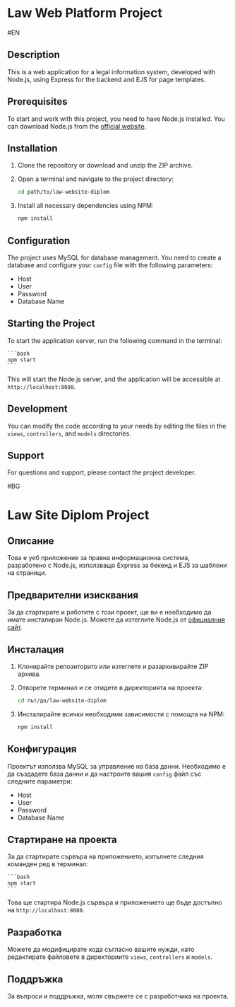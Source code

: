 # Law Web Platform Project

#EN

## Description
This is a web application for a legal information system, developed with Node.js, using Express for the backend and EJS for page templates.

## Prerequisites
To start and work with this project, you need to have Node.js installed. You can download Node.js from the [official website](https://nodejs.org/).

## Installation

1. Clone the repository or download and unzip the ZIP archive.
2. Open a terminal and navigate to the project directory:

    ```bash
    cd path/to/law-website-diplom
    ```

3. Install all necessary dependencies using NPM:

    ```bash
    npm install
    ```

## Configuration
The project uses MySQL for database management. You need to create a database and configure your `config` file with the following parameters:
- Host
- User
- Password
- Database Name

## Starting the Project
To start the application server, run the following command in the terminal:

    ```bash
    npm start
    ```

This will start the Node.js server, and the application will be accessible at `http://localhost:8080`.

## Development
You can modify the code according to your needs by editing the files in the `views`, `controllers`, and `models` directories.

## Support
For questions and support, please contact the project developer.




#BG

# Law Site Diplom Project

## Описание
Това е уеб приложение за правна информационна система, разработено с Node.js, използващо Express за бекенд и EJS за шаблони на страници.

## Предварителни изисквания
За да стартирате и работите с този проект, ще ви е необходимо да имате инсталиран Node.js. Можете да изтеглите Node.js от [официалния сайт](https://nodejs.org/).

## Инсталация

1. Клонирайте репозиторито или изтеглете и разархивирайте ZIP архива.
2. Отворете терминал и се отидете в директорията на проекта:

    ```bash
    cd път/до/law-website-diplom
    ```

3. Инсталирайте всички необходими зависимости с помощта на NPM:

    ```bash
    npm install
    ```

## Конфигурация
Проектът използва MySQL за управление на база данни. Необходимо е да създадете база данни и да настроите вашия `config` файл със следните параметри:
- Host
- User
- Password
- Database Name

## Стартиране на проекта
За да стартирате сървъра на приложението, изпълнете следния команден ред в терминал:

    ```bash
    npm start
    ```

Това ще стартира Node.js сървъра и приложението ще бъде достъпно на `http://localhost:8080`.

## Разработка
Можете да модифицирате кода съгласно вашите нужди, като редактирате файловете в директориите `views`, `controllers` и `models`.

## Поддръжка
За въпроси и поддръжка, моля свържете се с разработчика на проекта.

